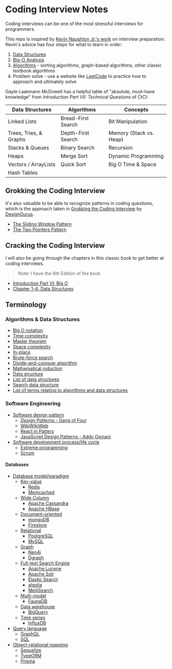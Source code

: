 # Coding Interview Notes

Coding interviews can be one of the most stressful interviews for programmers.

This repo is inspired by [Kevin Naughton Jr.'s work](https://github.com/kdn251/interviews) on interview preparation.
Kevin's advice has four steps for what to learn in order:

1. [Data Structures](./data-structures.md)
2. [Big-O Analysis](./big-o.md)
3. [Algorithms](./algorithms.md) - sorting algorithms, graph-based algorithms, other classic textbook algorithms
4. Problem solve - use a website like [LeetCode](https://leetcode.com/) to practice how to approach and ultimately solve

Gayle Laakmann McDowell has a helpful table of "absolute, must-have knowledge"
from _Introduction Part VII: Technical Questions_ of CtCI:

Data Structures | Algorithms | Concepts
--- | --- | ---
Linked Lists | Bread-First Search | Bit Manipulation
Trees, Tries, & Graphs | Depth-First Search | Memory (Stack vs. Heap)
Stacks & Queues | Binary Search | Recursion
Heaps | Merge Sort | Dynamic Programming
Vectors / ArrayLists | Quick Sort | Big O Time & Space
Hash Tables | |

## Grokking the Coding Interview

It's also valuable to be able to recognize patterns in coding questions, which is
the approach taken in [Grokking the Coding Interview](https://www.educative.io/courses/grokking-the-coding-interview)
by [DesignGurus](https://www.designgurus.org/).

- [The Sliding Window Pattern](./sliding-window.md)
- [The Two Pointers Pattern](./two-pointers.md)

## Cracking the Coding Interview

I will also be going through the chapters in this classic book to get better at
coding interviews.

> Note: I have the 6th Edition of the book

- [Introduction Part VI: Big O](./big-o.md)
- [Chapter 1-4: Data Structures](./data-structures.md)

## Terminology

### Algorithms & Data Structures

- [Big O notation](https://en.wikipedia.org/wiki/Big_O_notation)
- [Time complexity](https://en.wikipedia.org/wiki/Time_complexity)
- [Master theorem](https://en.wikipedia.org/wiki/Master_theorem_(analysis_of_algorithms))
- [Space complexity](https://en.wikipedia.org/wiki/Space_complexity)
- [In-place](https://en.wikipedia.org/wiki/In-place_algorithm)
- [Brute-force search](https://en.wikipedia.org/wiki/Brute-force_search)
- [Divide-and-conquer algorithm](https://en.wikipedia.org/wiki/Divide-and-conquer_algorithm)
- [Mathematical induction](https://en.wikipedia.org/wiki/Mathematical_induction)
- [Data structure](https://en.wikipedia.org/wiki/Data_structure)
- [List of data structures](https://en.wikipedia.org/wiki/List_of_data_structures)
- [Search data structure](https://en.wikipedia.org/wiki/Search_data_structure)
- [List of terms relating to algorithms and data structures](https://en.wikipedia.org/wiki/List_of_terms_relating_to_algorithms_and_data_structures)

### Software Engineering

- [Software design pattern](https://en.wikipedia.org/wiki/Software_design_pattern)
  - [_Design Patterns_ - Gang of Four](https://en.wikipedia.org/wiki/Design_Patterns)
  - [WikiWikiWeb](https://wiki.c2.com/?WelcomeVisitors)
  - [React in Patters](https://github.com/krasimir/react-in-patterns)
  - [JavaScript Design Patterns - Addy Osmani](https://addyosmani.com/resources/essentialjsdesignpatterns/book/)
- [Software development process/life cycle](https://en.wikipedia.org/wiki/Software_development_process)
  - [Extreme programming](https://en.wikipedia.org/wiki/Extreme_programming)
  - [Scrum](https://en.wikipedia.org/wiki/Scrum_(software_development))

#### Databases

- [Database model/paradigm](https://en.wikipedia.org/wiki/Database_model)
  - [Key-value](https://en.wikipedia.org/wiki/Key%E2%80%93value_database)
    - [Redis](https://redis.io/)
    - [Memcached](https://memcached.org/)
  - [Wide Column](https://en.wikipedia.org/wiki/Wide-column_store)
    - [Apache Cassandra](https://cassandra.apache.org/)
    - [Apache HBase](https://hbase.apache.org/)
  - [Document-oriented](https://en.wikipedia.org/wiki/Document-oriented_database)
    - [mongoDB](https://www.mongodb.com/)
    - [Firestore](https://firebase.google.com/docs/firestore/)
  - [Relational](https://en.wikipedia.org/wiki/Relational_model)
    - [PostgreSQL](https://www.postgresql.org/)
    - [MySQL](https://www.mysql.com/)
  - [Graph](https://en.wikipedia.org/wiki/Graph_database)
    - [Neo4j](https://neo4j.com/)
    - [Dgraph](https://dgraph.io/)
  - [Full-text Search Engine](https://en.wikipedia.org/wiki/Full-text_search)
    - [Apache Lucene](https://lucene.apache.org/)
    - [Apache Solr](https://lucene.apache.org/solr/)
    - [Elastic Search](https://www.elastic.co/)
    - [algolia](https://www.algolia.com/products/search/)
    - [MeiliSearch](https://www.meilisearch.com/)
  - [Multi-model](https://en.wikipedia.org/wiki/Multi-model_database)
    - [FaunaDB](https://fauna.com/)
  - [Data warehouse](https://en.wikipedia.org/wiki/Data_warehouse)
    - [BigQuery](https://cloud.google.com/bigquery/)
  - [Time series](https://en.wikipedia.org/wiki/Time_series_database)
    - [InfluxDB](https://en.wikipedia.org/wiki/Time_series_database)
- [Query language](https://en.wikipedia.org/wiki/Query_language)
  - [GraphQL](https://graphql.org/)
  - [SQL](https://en.wikipedia.org/wiki/SQL)
- [Object-relational mapping](https://en.wikipedia.org/wiki/Object-relational_mapping)
  - [Sequelize](https://sequelize.org/)
  - [TypeORM](https://typeorm.io/#/)
  - [Prisma](https://www.prisma.io/)
